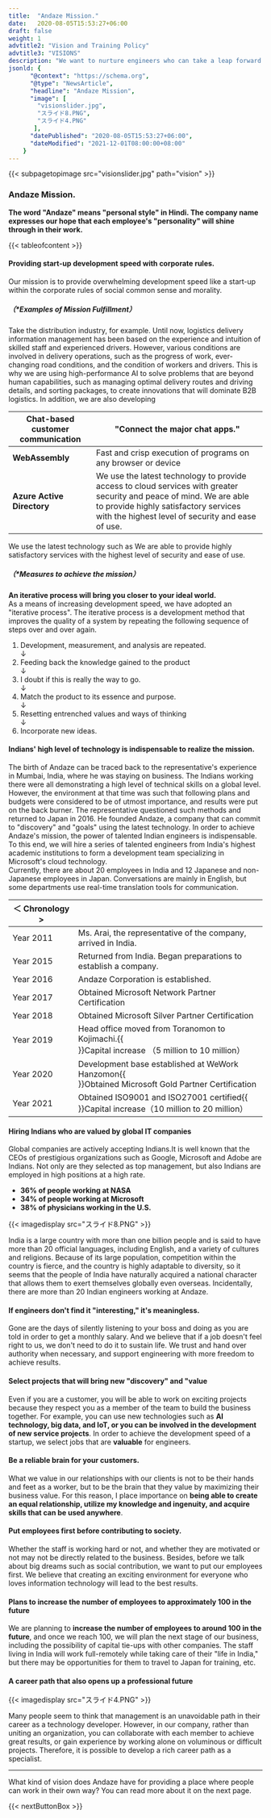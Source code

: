 ```yaml
---
title:  "Andaze Mission."
date:   2020-08-05T15:53:27+06:00
draft: false
weight: 1
advtitle2: "Vision and Training Policy"
advtitle3: "VISIONS"
description: "We want to nurture engineers who can take a leap forward in the industry with modern management techniques. Andaze has been combining IT technologies from around the world to face the challenges faced by companies in Japan and India. We would like to share with you our vision and training policy, which is the foundation of our company."
jsonld: {
      "@context": "https://schema.org",
      "@type": "NewsArticle",
      "headline": "Andaze Mission",
      "image": [
        "visionslider.jpg",
        "スライド8.PNG",
        "スライド4.PNG"
       ],
      "datePublished": "2020-08-05T15:53:27+06:00",
      "dateModified": "2021-12-01T08:00:00+08:00"
    }
---
```

{{< subpagetopimage src="visionslider.jpg" path="vision" >}}

### Andaze Mission.

**The word "Andaze" means "personal style" in Hindi. The company name expresses our hope that each employee's "personality" will shine through in their work.**

{{< tableofcontent >}}

#### Providing start-up development speed with corporate rules.

Our mission is to provide overwhelming development speed like a start-up within the corporate rules of social common sense and morality.

##### （*Examples of Mission Fulfillment）

Take the distribution industry, for example. Until now, logistics delivery information management has been based on the experience and intuition of skilled staff and experienced drivers. However, various conditions are involved in delivery operations, such as the progress of work, ever-changing road conditions, and the condition of workers and drivers. This is why we are using high-performance AI to solve problems that are beyond human capabilities, such as managing optimal delivery routes and driving details, and sorting packages, to create innovations that will dominate B2B logistics. In addition, we are also developing

<div class="table-width">

|**Chat-based customer communication**|"Connect the major chat apps."|
|---|---|
|**WebAssembly**|Fast and crisp execution of programs on any browser or device|
|**Azure Active Directory**|We use the latest technology to provide access to cloud services with greater security and peace of mind. We are able to provide highly satisfactory services with the highest level of security and ease of use.|

</div>

We use the latest technology such as We are able to provide highly satisfactory services with the highest level of security and ease of use.

##### （*Measures to achieve the mission）

**An iterative process will bring you closer to your ideal world.**  
As a means of increasing development speed, we have adopted an "iterative process". The iterative process is a development method that improves the quality of a system by repeating the following sequence of steps over and over again.

1. Development, measurement, and analysis are repeated.  
   ↓  
2. Feeding back the knowledge gained to the product  
   ↓  
3. I doubt if this is really the way to go.  
   ↓  
4. Match the product to its essence and purpose.  
   ↓  
5. Resetting entrenched values and ways of thinking  
   ↓  
6. Incorporate new ideas.

#### Indians' high level of technology is indispensable to realize the mission.

The birth of Andaze can be traced back to the representative's experience in Mumbai, India, where he was staying on business. The Indians working there were all demonstrating a high level of technical skills on a global level. However, the environment at that time was such that following plans and budgets were considered to be of utmost importance, and results were put on the back burner. The representative questioned such methods and returned to Japan in 2016. He founded Andaze, a company that can commit to "discovery" and "goals" using the latest technology. In order to achieve Andaze's mission, the power of talented Indian engineers is indispensable. To this end, we will hire a series of talented engineers from India's highest academic institutions to form a development team specializing in Microsoft's cloud technology.  
Currently, there are about 20 employees in India and 12 Japanese and non-Japanese employees in Japan. Conversations are mainly in English, but some departments use real-time translation tools for communication.

<div class="table-width">

|**＜ Chronology >**| |
|---|---|
|Year 2011|Ms. Arai, the representative of the company, arrived in India.|
|Year 2015|Returned from India. Began preparations to establish a company.|
|Year 2016|Andaze Corporation is established.|
|Year 2017|Obtained Microsoft Network Partner Certification|
|Year 2018|Obtained Microsoft Silver Partner Certification|
|Year 2019|Head office moved from Toranomon to Kojimachi.{{<br>}}Capital increase （5 million to 10 million）|
|Year 2020|Development base established at WeWork Hanzomon{{<br>}}Obtained Microsoft Gold Partner Certification|
|Year 2021|Obtained ISO9001 and ISO27001 certified{{<br>}}Capital increase（10 million to 20 million）|

</div>

#### Hiring Indians who are valued by global IT companies

Global companies are actively accepting Indians.It is well known that the CEOs of prestigious organizations such as Google, Microsoft and Adobe are Indians. Not only are they selected as top management, but also Indians are employed in high positions at a high rate.
- **36% of people working at NASA**  
- **34% of people working at Microsoft**  
- **38% of physicians working in the U.S.**

{{< imagedisplay  src="スライド8.PNG"  >}}

India is a large country with more than one billion people and is said to have more than 20 official languages, including English, and a variety of cultures and religions. Because of its large population, competition within the country is fierce, and the country is highly adaptable to diversity, so it seems that the people of India have naturally acquired a national character that allows them to exert themselves globally even overseas. Incidentally, there are more than 20 Indian engineers working at Andaze.

#### If engineers don't find it "interesting," it's meaningless.

Gone are the days of silently listening to your boss and doing as you are told in order to get a monthly salary. And we believe that if a job doesn't feel right to us, we don't need to do it to sustain life. We trust and hand over authority when necessary, and support engineering with more freedom to achieve results.

####  Select projects that will bring new "discovery" and "value

Even if you are a customer, you will be able to work on exciting projects because they respect you as a member of the team to build the business together. For example, you can use new technologies such as **AI technology, big data, and IoT, or you can be involved in the development of new service projects**. In order to achieve the development speed of a startup, we select jobs that are **valuable** for engineers.

#### Be a reliable brain for your customers.

What we value in our relationships with our clients is not to be their hands and feet as a worker, but to be the brain that they value by maximizing their business value. For this reason, I place importance on **being able to create an equal relationship, utilize my knowledge and ingenuity, and acquire skills that can be used anywhere**.

#### Put employees first before contributing to society.

Whether the staff is working hard or not, and whether they are motivated or not may not be directly related to the business. Besides, before we talk about big dreams such as social contribution, we want to put our employees first. We believe that creating an exciting environment for everyone who loves information technology will lead to the best results.

#### Plans to increase the number of employees to approximately 100 in the future

We are planning to **increase the number of employees to around 100 in the future**, and once we reach 100, we will plan the next stage of our business, including the possibility of capital tie-ups with other companies. The staff living in India will work full-remotely while taking care of their "life in India," but there may be opportunities for them to travel to Japan for training, etc.

#### A career path that also opens up a professional future

{{< imagedisplay  src="スライド4.PNG"  >}}

Many people seem to think that management is an unavoidable path in their career as a technology developer. However, in our company, rather than uniting an organization, you can collaborate with each member to achieve great results, or gain experience by working alone on voluminous or difficult projects. Therefore, it is possible to develop a rich career path as a specialist.

---

What kind of vision does Andaze have for providing a place where people can work in their own way? You can read more about it on the next page.

{{< nextButtonBox >}}
